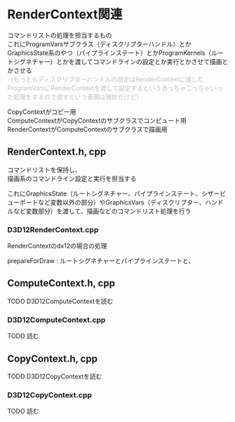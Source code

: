 # RenderContext関連
コマンドリストの処理を担当するもの  
これにProgramVarsサブクラス（ディスクリプターハンドル）とかGraphicsState系のやつ（パイプラインステート）とかProgramKernels（ルートシグネチャー）とかを渡してコマンドラインの設定とか実行とかさせて描画とかさせる  
<font color=#bfbfbf>（もっともディスクリプターハンドルの設定はRenderContextに渡したProgramVarsにRenderContextを渡して設定するというあっちゃこっちゃいった処理をするので渡すという表現は微妙だけど）</font>


CopyContextがコピー用  
ComputeContextがCopyContextのサブクラスでコンピュート用  
RenderContextがComputeContextのサブクラスで描画用  

## RenderContext.h, cpp
コマンドリストを保持し、  
描画系のコマンドライン設定と実行を担当する  

これにGraphicsState（ルートシグネチャー、パイプラインステート、シザービューポートなど変数以外の部分）やGraphicsVars（ディスクリプター、ハンドルなど変数部分）を渡して、描画などのコマンドリスト処理を行う  

### D3D12RenderContext.cpp
RenderContextのdx12の場合の処理  

prepareForDraw : ルートシグネチャーとパイプラインステートと、

## ComputeContext.h, cpp
TODO    D3D12ComputeContextを読む  


### D3D12ComputeContext.cpp
TODO   読む  



## CopyContext.h, cpp
TODO  D3D12CopyContextを読む  


### D3D12CopyContext.cpp
TODO  読む  

<!--stackedit_data:
eyJoaXN0b3J5IjpbMTA1MTUwODg2MSwxOTA3MjUxMTM1LDI5Nj
U0NzYzNiwtNjcwNjc0ODEwLDEzNTc1MTMzMzksLTE3NDY1OTYy
NTIsLTE4OTY2MDgzNTAsMTI0NTgxMjU0MSwtMTkxMTk2NTkwMy
wxNTg1MTA0NTcwLC0xNDQwNzY1NjI1LDQyNTM0ODQ1OSwtMTMy
MTY2ODU5NiwzMTM2NjAyMzUsLTExMDYzNjc3NDUsMTk5Nzk3NT
E0NywtMjEwNzkxOTg5NiwtODE4NTAxOTU4LC0xMTE4MDEzMTAz
LDk5NTA2NDEwOV19
-->